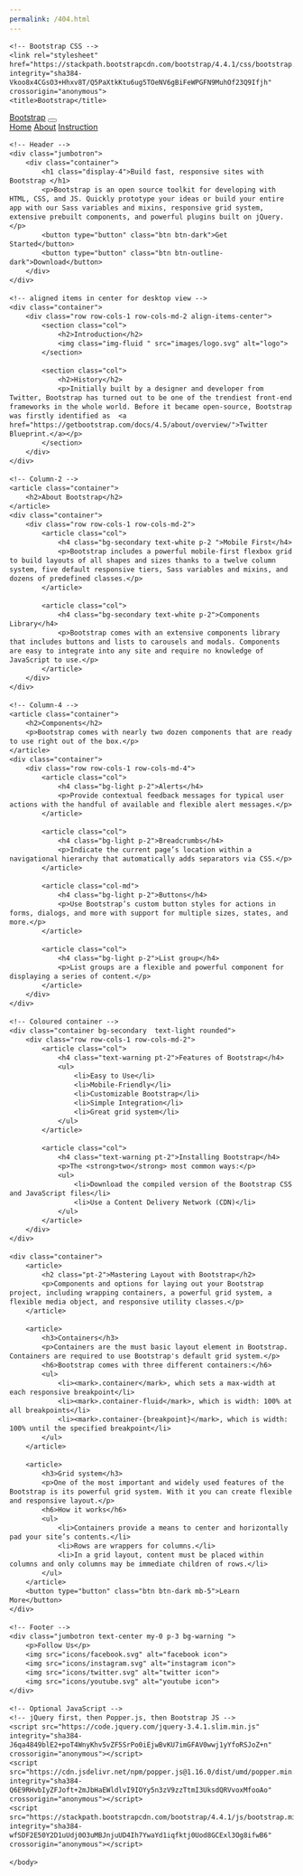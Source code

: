 ```yaml
---
permalink: /404.html
---
```

<!DOCTYPE html>
<html lang="en">
<head>
	<!-- Required meta tags -->
	<meta charset="utf-8">
	<meta name="viewport" content="width=device-width, initial-scale=1, shrink-to-fit=no">

	<!-- Bootstrap CSS -->
	<link rel="stylesheet" href="https://stackpath.bootstrapcdn.com/bootstrap/4.4.1/css/bootstrap.min.css" integrity="sha384-Vkoo8x4CGsO3+Hhxv8T/Q5PaXtkKtu6ug5TOeNV6gBiFeWPGFN9MuhOf23Q9Ifjh" crossorigin="anonymous">
	<title>Bootstrap</title>
</head>
<body >
	<!-- Navigation Bar -->
	<nav class="navbar navbar-expand-md navbar-light bg-warning">
		<div class="container">
			<a href="#" class="navbar-brand">Bootstrap</a> 
			<button class="navbar-toggler" type="button" data-toggle="collapse" data-target="#navbarNav">
				<span class="navbar-toggler-icon"></span>
			</button>
			<div class="collapse navbar-collapse" id="navbarNav">
				<a class="nav-item nav-link text-white active" href="#">Home</a>
				<a class="nav-item nav-link text-white" href="#">About</a>
				<a class="nav-item nav-link text-white" href="#">Instruction</a>
			</div>
		</div>
	</nav>

	<!-- Header -->
	<div class="jumbotron">
		<div class="container">
			<h1 class="display-4">Build fast, responsive sites with Bootstrap </h1>
			<p>Bootstrap is an open source toolkit for developing with HTML, CSS, and JS. Quickly prototype your ideas or build your entire app with our Sass variables and mixins, responsive grid system, extensive prebuilt components, and powerful plugins built on jQuery.</p>
			<button type="button" class="btn btn-dark">Get Started</button>
			<button type="button" class="btn btn-outline-dark">Download</button>
		</div>
	</div>

	<!-- aligned items in center for desktop view -->
	<div class="container">
		<div class="row row-cols-1 row-cols-md-2 align-items-center">
			<section class="col">
				<h2>Introduction</h2>
				<img class="img-fluid " src="images/logo.svg" alt="logo">
			</section>

			<section class="col">
				<h2>History</h2>
				<p>Initially built by a designer and developer from Twitter, Bootstrap has turned out to be one of the trendiest front-end frameworks in the whole world. Before it became open-source, Bootstrap was firstly identified as  <a href="https://getbootstrap.com/docs/4.5/about/overview/">Twitter Blueprint.</a></p>
			</section>
		</div>
	</div>

	<!-- Column-2 -->
	<article class="container">
		<h2>About Bootstrap</h2>
	</article>
	<div class="container">
		<div class="row row-cols-1 row-cols-md-2">
			<article class="col">
				<h4 class="bg-secondary text-white p-2 ">Mobile First</h4>
				<p>Bootstrap includes a powerful mobile-first flexbox grid to build layouts of all shapes and sizes thanks to a twelve column system, five default responsive tiers, Sass variables and mixins, and dozens of predefined classes.</p>
			</article>

			<article class="col">
				<h4 class="bg-secondary text-white p-2">Components Library</h4>
				<p>Bootstrap comes with an extensive components library that includes buttons and lists to carousels and modals. Components are easy to integrate into any site and require no knowledge of JavaScript to use.</p>
			</article>
		</div>
	</div>

	<!-- Column-4 -->
	<article class="container">
		<h2>Components</h2>
		<p>Bootstrap comes with nearly two dozen components that are ready to use right out of the box.</p>
	</article>
	<div class="container">
		<div class="row row-cols-1 row-cols-md-4">
			<article class="col">
				<h4 class="bg-light p-2">Alerts</h4>
				<p>Provide contextual feedback messages for typical user actions with the handful of available and flexible alert messages.</p>
			</article>

			<article class="col">
				<h4 class="bg-light p-2">Breadcrumbs</h4>
				<p>Indicate the current page’s location within a navigational hierarchy that automatically adds separators via CSS.</p>
			</article>

			<article class="col-md">
				<h4 class="bg-light p-2">Buttons</h4>
				<p>Use Bootstrap’s custom button styles for actions in forms, dialogs, and more with support for multiple sizes, states, and more.</p>
			</article>

			<article class="col">
				<h4 class="bg-light p-2">List group</h4>
				<p>List groups are a flexible and powerful component for displaying a series of content.</p>
			</article>
		</div>
	</div>

	<!-- Coloured container -->
	<div class="container bg-secondary  text-light rounded">
		<div class="row row-cols-1 row-cols-md-2">
			<article class="col">
				<h4 class="text-warning pt-2">Features of Bootstrap</h4>
				<ul>
					<li>Easy to Use</li>
					<li>Mobile-Friendly</li>
					<li>Customizable Bootstrap</li>
					<li>Simple Integration</li>
					<li>Great grid system</li>
				</ul>
			</article>

			<article class="col">
				<h4 class="text-warning pt-2">Installing Bootstrap</h4>
				<p>The <strong>two</strong> most common ways:</p>
				<ul>
					<li>Download the compiled version of the Bootstrap CSS and JavaScript files</li>
					<li>Use a Content Delivery Network (CDN)</li>
				</ul>
			</article>
		</div>
	</div>

	<div class="container">
		<article>
			<h2 class="pt-2">Mastering Layout with Bootstrap</h2>
			<p>Components and options for laying out your Bootstrap project, including wrapping containers, a powerful grid system, a flexible media object, and responsive utility classes.</p>
		</article>

		<article>
			<h3>Containers</h3>
			<p>Containers are the must basic layout element in Bootstrap. Containers are required to use Bootstrap's default grid system.</p>
			<h6>Bootstrap comes with three different containers:</h6>
			<ul>
				<li><mark>.container</mark>, which sets a max-width at each responsive breakpoint</li>
				<li><mark>.container-fluid</mark>, which is width: 100% at all breakpoints</li>
				<li><mark>.container-{breakpoint}</mark>, which is width: 100% until the specified breakpoint</li>
			</ul>
		</article>

		<article>
			<h3>Grid system</h3>
			<p>One of the most important and widely used features of the Bootstrap is its powerful grid system. With it you can create flexible and responsive layout.</p>
			<h6>How it works</h6>
			<ul>
				<li>Containers provide a means to center and horizontally pad your site’s contents.</li>
				<li>Rows are wrappers for columns.</li>
				<li>In a grid layout, content must be placed within columns and only columns may be immediate children of rows.</li>
			</ul>
		</article>
		<button type="button" class="btn btn-dark mb-5">Learn More</button>
	</div>

	<!-- Footer -->
	<div class="jumbotron text-center my-0 p-3 bg-warning ">
		<p>Follow Us</p>
		<img src="icons/facebook.svg" alt="facebook icon">
		<img src="icons/instagram.svg" alt="instagram icon">
		<img src="icons/twitter.svg" alt="twitter icon">
		<img src="icons/youtube.svg" alt="youtube icon">
	</div>

	<!-- Optional JavaScript -->
	<!-- jQuery first, then Popper.js, then Bootstrap JS -->
	<script src="https://code.jquery.com/jquery-3.4.1.slim.min.js" integrity="sha384-J6qa4849blE2+poT4WnyKhv5vZF5SrPo0iEjwBvKU7imGFAV0wwj1yYfoRSJoZ+n" crossorigin="anonymous"></script>
	<script src="https://cdn.jsdelivr.net/npm/popper.js@1.16.0/dist/umd/popper.min.js" integrity="sha384-Q6E9RHvbIyZFJoft+2mJbHaEWldlvI9IOYy5n3zV9zzTtmI3UksdQRVvoxMfooAo" crossorigin="anonymous"></script>
	<script src="https://stackpath.bootstrapcdn.com/bootstrap/4.4.1/js/bootstrap.min.js" integrity="sha384-wfSDF2E50Y2D1uUdj0O3uMBJnjuUD4Ih7YwaYd1iqfktj0Uod8GCExl3Og8ifwB6" crossorigin="anonymous"></script>

	</body>
</html>
